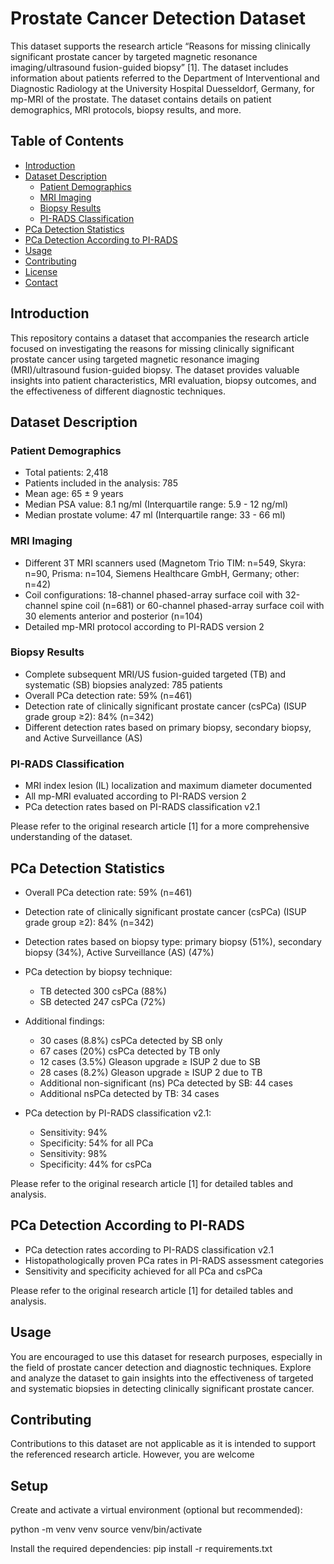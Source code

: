# Prostate Cancer Detection Dataset

This dataset supports the research article “Reasons for missing clinically significant prostate cancer by targeted magnetic resonance imaging/ultrasound fusion-guided biopsy” [1]. The dataset includes information about patients referred to the Department of Interventional and Diagnostic Radiology at the University Hospital Duesseldorf, Germany, for mp-MRI of the prostate. The dataset contains details on patient demographics, MRI protocols, biopsy results, and more.

## Table of Contents

- [Introduction](#introduction)
- [Dataset Description](#dataset-description)
  - [Patient Demographics](#patient-demographics)
  - [MRI Imaging](#mri-imaging)
  - [Biopsy Results](#biopsy-results)
  - [PI-RADS Classification](#pi-rads-classification)
- [PCa Detection Statistics](#pca-detection-statistics)
- [PCa Detection According to PI-RADS](#pca-detection-according-to-pi-rads)
- [Usage](#usage)
- [Contributing](#contributing)
- [License](#license)
- [Contact](#contact)

## Introduction

This repository contains a dataset that accompanies the research article focused on investigating the reasons for missing clinically significant prostate cancer using targeted magnetic resonance imaging (MRI)/ultrasound fusion-guided biopsy. The dataset provides valuable insights into patient characteristics, MRI evaluation, biopsy outcomes, and the effectiveness of different diagnostic techniques.

## Dataset Description

### Patient Demographics

- Total patients: 2,418
- Patients included in the analysis: 785
- Mean age: 65 ± 9 years
- Median PSA value: 8.1 ng/ml (Interquartile range: 5.9 - 12 ng/ml)
- Median prostate volume: 47 ml (Interquartile range: 33 - 66 ml)

### MRI Imaging

- Different 3T MRI scanners used (Magnetom Trio TIM: n=549, Skyra: n=90, Prisma: n=104, Siemens Healthcare GmbH, Germany; other: n=42)
- Coil configurations: 18-channel phased-array surface coil with 32-channel spine coil (n=681) or 60-channel phased-array surface coil with 30 elements anterior and posterior (n=104)
- Detailed mp-MRI protocol according to PI-RADS version 2

### Biopsy Results

- Complete subsequent MRI/US fusion-guided targeted (TB) and systematic (SB) biopsies analyzed: 785 patients
- Overall PCa detection rate: 59% (n=461)
- Detection rate of clinically significant prostate cancer (csPCa) (ISUP grade group ≥2): 84% (n=342)
- Different detection rates based on primary biopsy, secondary biopsy, and Active Surveillance (AS)

### PI-RADS Classification

- MRI index lesion (IL) localization and maximum diameter documented
- All mp-MRI evaluated according to PI-RADS version 2
- PCa detection rates based on PI-RADS classification v2.1

Please refer to the original research article [1] for a more comprehensive understanding of the dataset.

## PCa Detection Statistics

- Overall PCa detection rate: 59% (n=461)
- Detection rate of clinically significant prostate cancer (csPCa) (ISUP grade group ≥2): 84% (n=342)
- Detection rates based on biopsy type: primary biopsy (51%), secondary biopsy (34%), Active Surveillance (AS) (47%)

- PCa detection by biopsy technique:
  - TB detected 300 csPCa (88%)
  - SB detected 247 csPCa (72%)

- Additional findings:
  - 30 cases (8.8%) csPCa detected by SB only
  - 67 cases (20%) csPCa detected by TB only
  - 12 cases (3.5%) Gleason upgrade ≥ ISUP 2 due to SB
  - 28 cases (8.2%) Gleason upgrade ≥ ISUP 2 due to TB
  - Additional non-significant (ns) PCa detected by SB: 44 cases
  - Additional nsPCa detected by TB: 34 cases

- PCa detection by PI-RADS classification v2.1:
  - Sensitivity: 94%
  - Specificity: 54% for all PCa
  - Sensitivity: 98%
  - Specificity: 44% for csPCa

Please refer to the original research article [1] for detailed tables and analysis.

## PCa Detection According to PI-RADS

- PCa detection rates according to PI-RADS classification v2.1
- Histopathologically proven PCa rates in PI-RADS assessment categories
- Sensitivity and specificity achieved for all PCa and csPCa

Please refer to the original research article [1] for detailed tables and analysis.

## Usage

You are encouraged to use this dataset for research purposes, especially in the field of prostate cancer detection and diagnostic techniques. Explore and analyze the dataset to gain insights into the effectiveness of targeted and systematic biopsies in detecting clinically significant prostate cancer.

## Contributing

Contributions to this dataset are not applicable as it is intended to support the referenced research article. However, you are welcome

## Setup 
Create and activate a virtual environment (optional but recommended):

python -m venv venv
source venv/bin/activate

Install the required dependencies:
    pip install -r requirements.txt
